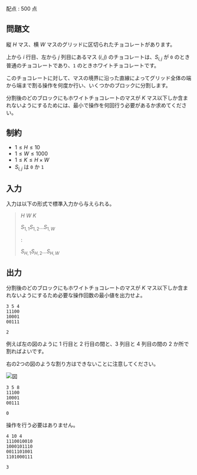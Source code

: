 配点 : $500$ 点

## 問題文

縦 $H$ マス、横 $W$ マスのグリッドに区切られたチョコレートがあります。

上から $i$ 行目、左から $j$ 列目にあるマス $(i,j)$ のチョコレートは、$S_{i,j}$ が `0` のとき普通のチョコレートであり、`1` のときホワイトチョコレートです。

このチョコレートに対して、マスの境界に沿った直線によってグリッド全体の端から端まで割る操作を何度か行い、いくつかのブロックに分割します。

分割後のどのブロックにもホワイトチョコレートのマスが $K$ マス以下しか含まれないようにするためには、最小で操作を何回行う必要があるか求めてください。

## 制約

- $1 \leq H \leq 10$
- $1 \leq W \leq 1000$
- $1 \leq K \leq H \times W$
- $S_{i,j}$ は `0` か `1`

## 入力

入力は以下の形式で標準入力から与えられる。

> $H$ $W$ $K$
> 
> $S_{1,1}S_{1,2}...S_{1,W}$
> 
> $:$
> 
> $S_{H,1}S_{H,2}...S_{H,W}$

## 出力

分割後のどのブロックにもホワイトチョコレートのマスが $K$ マス以下しか含まれないようにするため必要な操作回数の最小値を出力せよ。

```input1
3 5 4
11100
10001
00111
```

```output1
2
```

例えば左の図のように $1$ 行目と $2$ 行目の間と、$3$ 列目と $4$ 列目の間の $2$ か所で割ればよいです。

右の2つの図のような割り方はできないことに注意してください。

![図](https://img.atcoder.jp/ghi/ac90dd542639c04402125403b1c319d7.png)

```input2
3 5 8
11100
10001
00111
```

```output2
0
```

操作を行う必要はありません。

```input3
4 10 4
1110010010
1000101110
0011101001
1101000111
```

```output3
3
```